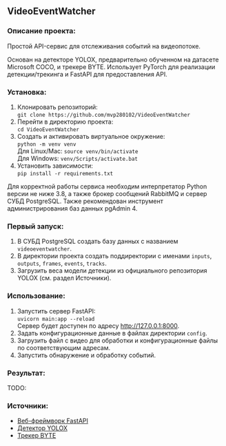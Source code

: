 ## VideoEventWatcher


### Описание проекта:

Простой API-сервис для отслеживания событий на видеопотоке.

Основан на детекторе YOLOX, предварительно обученном на датасете Microsoft COCO, и трекере BYTE.
Использует PyTorch для реализации детекции/трекинга и FastAPI для предоставления API.


### Установка:

1. Клонировать репозиторий:  
   `git clone https://github.com/mvp280102/VideoEventWatcher`
2. Перейти в директорию проекта:  
   `cd VideoEventWatcher`
3. Создать и активировать виртуальное окружение:  
   `python -m venv venv`  
   Для Linux/Mac: `source venv/bin/activate`  
   Для Windows: `venv/Scripts/activate.bat`
4. Установить зависимости:  
   `pip install -r requirements.txt`

Для корректной работы сервиса необходим интерпретатор Python версии не ниже 3.8,
а также брокер сообщений RabbitMQ и сервер СУБД PostgreSQL.
Также рекомендован инструмент администрирования баз данных pgAdmin 4.


### Первый запуск:
1. В СУБД PostgreSQL создать базу данных с названием `videoeventwatcher`.
2. В директории проекта создать поддиректории с именами `inputs`, `outputs`, `frames`, `events`, `tracks`.
3. Загрузить веса модели детекции из официального репозитория YOLOX (см. раздел Источники).


### Использование:

1. Запустить сервер FastAPI:  
   `uvicorn main:app --reload`  
   Сервер будет доступен по адресу http://127.0.0.1:8000.
2. Задать конфигурационные данные в файлах директории `config`.
3. Загрузить файл с видео для обработки и конфигурационные файлы по соответствующим адресам.
4. Запустить обнаружение и обработку событий.


### Результат:

TODO:


### Источники:
* [Веб-фреймворк FastAPI](https://fastapi.tiangolo.com/)
* [Детектор YOLOX](https://github.com/Megvii-BaseDetection/YOLOX)
* [Трекер BYTE](https://github.com/ifzhang/ByteTrack)
